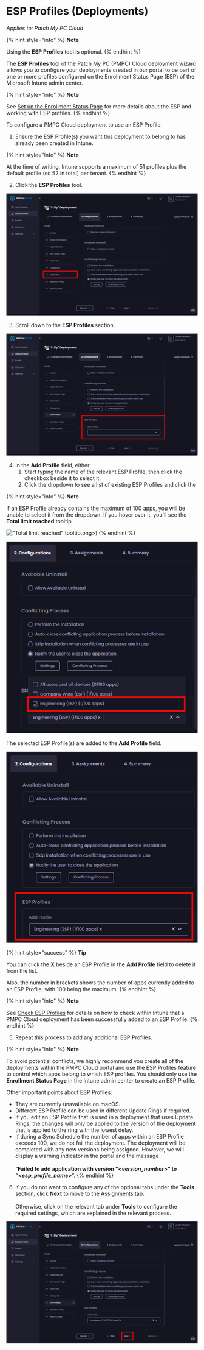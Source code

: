 # ESP Profiles (Deployments)

_Applies to: Patch My PC Cloud_

{% hint style="info" %}
**Note**

Using the **ESP Profiles** tool is optional.
{% endhint %}

The **ESP Profiles** tool of the Patch My PC (PMPC) Cloud deployment wizard allows you to configure your deployments created in our portal to be part of one or more profiles configured on the Enrollment Status Page (ESP) of the Microsoft Intune admin center.

{% hint style="info" %}
**Note**

See [Set up the Enrollment Status Page](https://learn.microsoft.com/en-us/mem/intune/enrollment/windows-enrollment-status) for more details about the ESP and working with ESP profiles.
{% endhint %}

To configure a PMPC Cloud deployment to use an ESP Profile:

1. Ensure the ESP Profile(s) you want this deployment to belong to has already been created in Intune.

{% hint style="info" %}
**Note**

At the time of writing, Intune supports a maximum of 51 profiles plus the default profile (so 52 in total) per tenant.
{% endhint %}

2. Click the **ESP Profiles** tool.

![Clicking the “ESP Profiles” tool](/_images/image-(56).png "Clicking the “ESP Profiles” tool")

3. Scroll down to the **ESP Profiles** section.

![Scrolling down to the “ESP Profiles” section](/_images/image-(57).png "Scrolling down to the “ESP Profiles” section")

4. In the **Add Profile** field, either:
   1. Start typing the name of the relevant ESP Profile, then click the checkbox beside it to select it.
   2. Click the dropdown to see a list of existing ESP Profiles and click the&#x20;

{% hint style="info" %}
**Note**

If an ESP Profile already contains the maximum of 100 apps, you will be unable to select it from the dropdown. If you hover over it, you'll see the **Total limit reached** tooltip.

!["Total limit reached" tooltip](/_images/image-%28235 "\"Total limit reached\" tooltip").png>)&#x20;
{% endhint %}

![Selecting the ESP Profile to add this deployment to](/_images/image-(58).png "Selecting the ESP Profile to add this deployment to")

The selected ESP Profile(s) are added to the **Add Profile** field.

![Selected ESP Profiles added to the “Add Profile” field](/_images/image-(59).png "Selected ESP Profiles added to the “Add Profile” field")

{% hint style="success" %}
**Tip**

You can click the **X** beside an ESP Profile in the **Add Profile** field to delete it from the list.

Also, the number in brackets shows the number of apps currently added to an ESP Profile, with 100 being the maximum.
{% endhint %}

{% hint style="info" %}
**Note**

See [Check ESP Profiles](../../../cloud-reference/intune-reference/check-esp-profiles-in-intune.md) for details on how to check within Intune that a PMPC Cloud deployment has been successfully added to an ESP Profile.
{% endhint %}

5. Repeat this process to add any additional ESP Profiles.

{% hint style="info" %}
**Note**

To avoid potential conflicts, we highly recommend you create all of the deployments within the PMPC Cloud portal and use the ESP Profiles feature to control which apps belong to which ESP profiles. You should only use the **Enrollment Status Page** in the Intune admin center to create an ESP Profile.&#x20;

Other important points about ESP Profiles:

* They are currently unavailable on macOS.
* Different ESP Profile can be used in different Update Rings if required.
* If you edit an ESP Profile that is used in a deployment that uses Update Rings, the changes will only be applied to the version of the deployment that is applied to the ring with the lowest delay.
* If during a Sync Schedule the number of apps within an ESP Profile exceeds 100, we do not fail the deployment. The deployment will be completed with any new versions being assigned. However, we will display a warning indicator in the portal and the message \
  \
  “**Failed to add application with version “<**_**version\_number**_**>” to “<**_**esp\_profile\_name**_**>**”.
{% endhint %}

6. If you do not want to configure any of the optional tabs under the **Tools** section, click **Next** to move to the [Assignments](../cloud-assignments-deployment-tab.md) tab.\
   \
   Otherwise, click on the relevant tab under **Tools** to configure the required settings, which are explained in the relevant process.

![Clicking &#x22;Next&#x22; to move to the &#x22;Assignments&#x22; page](/_images/image-(60).png "Clicking &#x22;Next&#x22; to move to the &#x22;Assignments&#x22; page")
